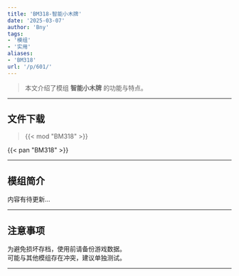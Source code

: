 ```yaml
---
title: 'BM318-智能小木牌'
date: '2025-03-07'
author: 'Bny'
tags:
- '模组'
- '实用'
aliases:
- 'BM318'
url: '/p/601/'
---
```


> 本文介绍了模组 **智能小木牌** 的功能与特点。

---

## 文件下载  

> {{< mod "BM318" >}}  

{{< pan "BM318" >}}  

---

## 模组简介

>  
内容有待更新...  

---

## 注意事项

>  
为避免损坏存档，使用前请备份游戏数据。  
可能与其他模组存在冲突，建议单独测试。  

---

